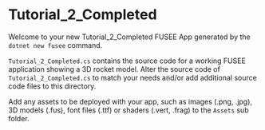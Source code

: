 # Tutorial_2_Completed

Welcome to your new Tutorial_2_Completed FUSEE App generated by the `dotnet new fusee` command.

`Tutorial_2_Completed.cs` contains the source code for a working FUSEE application showing 
a 3D rocket model. Alter the source code of `Tutorial_2_Completed.cs` to match your needs 
and/or add additional source code files to this directory.

Add any assets to be deployed with your app, such as images (.png, .jpg), 
3D models (.fus), font files (.ttf) or shaders (.vert, .frag) 
to the `Assets` sub folder.


